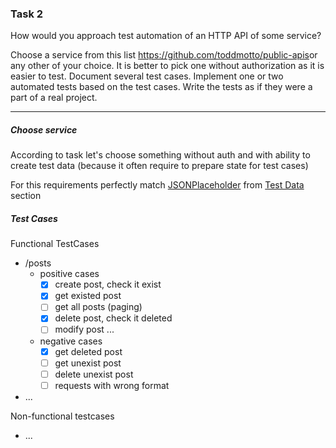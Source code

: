 ### Task 2

How would you approach test automation of an HTTP API of some service? 

Choose a service from this list ​https://github.com/toddmotto/public-apis ​or any other of your choice. It is better to pick one without authorization as it is easier to test.
Document several test cases. Implement one or two automated tests based on the test cases. Write the tests as if they were a part of a real project.

----

##### Choose service

According to task let's choose something without auth and with ability to create test data (because it often require to prepare state for test cases)

For this requirements perfectly match [JSONPlaceholder](http://jsonplaceholder.typicode.com/) from [Test Data](https://github.com/public-apis/public-apis#test-data) section


##### Test Cases
Functional TestCases
* /posts
    * positive cases
        * [x] create post, check it exist
        * [x] get existed post
        * [ ] get all posts (paging)
        * [x] delete post, check it deleted
        * [ ] modify post ...
    * negative cases
        * [x] get deleted post
        * [ ] get unexist post
        * [ ] delete unexist post
        * [ ] requests with wrong format
* ...


Non-functional testcases
- ...

